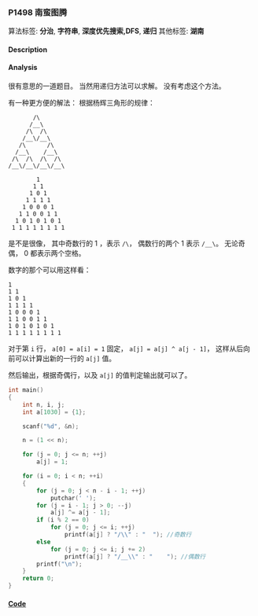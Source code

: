 ### P1498 南蛮图腾

算法标签: **分治**, **字符串**, **深度优先搜索,DFS**, **递归**
其他标签: **湖南**


#### Description

#### Analysis

很有意思的一道题目。 当然用递归方法可以求解。 没有考虑这个方法。

有一种更方便的解法： 根据杨辉三角形的规律：

```
       /\
      /__\
     /\  /\
    /__\/__\
   /\      /\
  /__\    /__\
 /\  /\  /\  /\
/__\/__\/__\/__\
```

```
        1                    
       1 1 
      1 0 1 
     1 1 1 1 
    1 0 0 0 1 
   1 1 0 0 1 1 
  1 0 1 0 1 0 1 
 1 1 1 1 1 1 1 1 
```

是不是很像， 其中奇数行的 1 ，表示 `/\`， 偶数行的两个 1 表示 `/__\`。 无论奇偶， 0 都表示两个空格。

数字的那个可以用这样看：
```
1                    
1 1 
1 0 1 
1 1 1 1 
1 0 0 0 1 
1 1 0 0 1 1 
1 0 1 0 1 0 1 
1 1 1 1 1 1 1 1 
```

对于第 `i` 行， `a[0] = a[i] = 1` 固定，  `a[j] = a[j] ^ a[j - 1]`， 这样从后向前可以计算出新的一行的 `a[j]` 值。

然后输出，根据奇偶行，以及 `a[j]` 的值判定输出就可以了。

```cpp
int main()
{
    int n, i, j;
    int a[1030] = {1};

    scanf("%d", &n);

    n = (1 << n);

    for (j = 0; j <= n; ++j)
        a[j] = 1;

    for (i = 0; i < n; ++i)
    {
        for (j = 0; j < n - i - 1; ++j)
            putchar(' ');
        for (j = i - 1; j > 0; --j)
            a[j] ^= a[j - 1];
        if (i % 2 == 0)
            for (j = 0; j <= i; ++j)
                printf(a[j] ? "/\\" : "  "); //奇数行
        else
            for (j = 0; j <= i; j += 2)
                printf(a[j] ? "/__\\" : "    "); //偶数行
        printf("\n");
    }
    return 0;
}
```

#### [Code](../cpp/p1498.cpp) 

